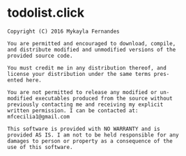 # todolist.click




    Copyright (C) 2016 Mykayla Fernandes

    You are permitted and encouraged to download, compile,
    and distribute modified and unmodified versions of the
    provided source code. 
    
    You must credit me in any distribution thereof, and
    license your distribution under the same terms pres-
    ented here.
    
    You are not permitted to release any modified or un-
    modified executables produced from the source without
    previously contacting me and receiving my explicit
    written permission. I can be contacted at:
    mfcecilia1@gmail.com
    
    This software is provided with NO WARRANTY and is
    provided AS IS. I am not to be held responsible for any
    damages to person or property as a consequence of the
    use of this software.
